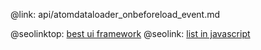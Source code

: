@link: api/atomdataloader_onbeforeload_event.md

@seolinktop: [best ui framework](https://webix.com)
@seolink: [list in javascript](https://webix.com/widget/list/)